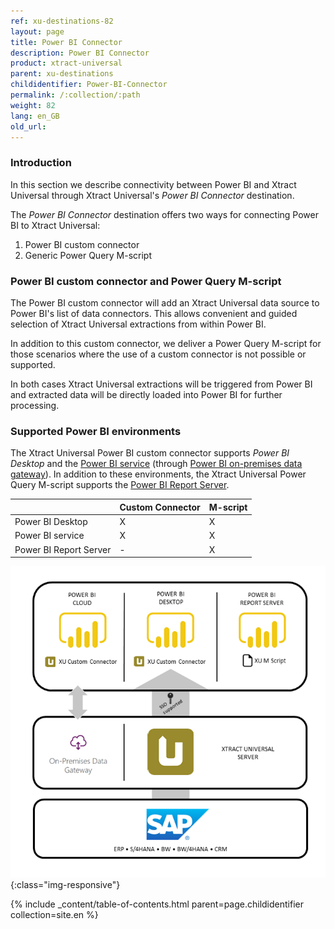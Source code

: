 ```yaml
---
ref: xu-destinations-82
layout: page
title: Power BI Connector
description: Power BI Connector
product: xtract-universal
parent: xu-destinations
childidentifier: Power-BI-Connector
permalink: /:collection/:path
weight: 82
lang: en_GB
old_url: 
---
```




### Introduction

In this section we describe connectivity between Power BI and Xtract Universal through Xtract Universal's *Power BI Connector* destination. <br>

The *Power BI Connector* destination offers two ways for connecting Power BI to Xtract Universal:

1. Power BI custom connector
2. Generic Power Query M-script

### Power BI custom connector and Power Query M-script

The Power BI custom connector will add an Xtract Universal data source to Power BI's list of data connectors. This allows convenient and guided selection of Xtract Universal extractions from within Power BI. <br>

In addition to this custom connector, we deliver a Power Query M-script for those scenarios where the use of a custom connector is not possible or supported. <br>

In both cases Xtract Universal extractions will be triggered from Power BI and extracted data will be directly loaded into Power BI for further processing.<br>

### Supported Power BI environments

The Xtract Universal Power BI custom connector supports *Power BI Desktop* and the [Power BI service](https://docs.microsoft.com/en-us/power-bi/power-bi-overview#the-parts-of-power-bi) (through [Power BI on-premises data gateway](https://docs.microsoft.com/en-us/power-bi/service-gateway-onprem)). In addition to these environments, the Xtract Universal Power Query M-script supports the [Power BI Report Server](https://docs.microsoft.com/en-us/power-bi/report-server/get-started).<br>


|                        | Custom Connector | M-script |
|------------------------|------------------|----------|
| Power BI Desktop       |         X        |     X    |
| Power BI service       |         X        |     X    |
| Power BI Report Server |         -        |     X    |


![Power-BI-Connector-](/img/content/xu/PowerBI_Connector_Architecture_SSO.png){:class="img-responsive"}



{% include _content/table-of-contents.html parent=page.childidentifier collection=site.en %}
